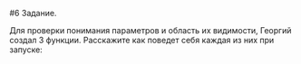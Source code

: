 #6 Задание.

Для проверки понимания параметров и область их видимости, Георгий создал 3 функции.
Расскажите как поведет себя каждая из них при запуске:
